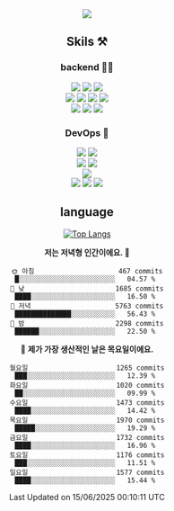 <div align="center">

<a href="https://hhpluscertificateofcompletion.oopy.io/">
  <img src="https://static.spartacodingclub.kr/hanghae99/plus/completion/badge_black.svg" />
</a>

## Skils ⚒️

### backend 🧑‍💻
  
<img src="https://img.shields.io/badge/Java-FF6600?style=flat-square&logo=buymeacoffee&logoColor=white"/>
<img src="https://img.shields.io/badge/Go-0099FF?style=flat-square&logo=go&logoColor=white"/>
<img src="https://img.shields.io/badge/Kotlin-7F52FF?style=flat-square&logo=kotlin&logoColor=white"/>
  
  
<br />
  
<img src="https://img.shields.io/badge/Spring-339933?style=flat-square&logo=Spring&logoColor=white"/>
<img src="https://img.shields.io/badge/Spring Boot-339933?style=flat-square&logo=Spring Boot&logoColor=white"/>
<img src="https://img.shields.io/badge/Spring Security-339933?style=flat-square&logo=Spring Security&logoColor=white"/>
  
<img src="https://img.shields.io/badge/Spring Data JPA-339933?style=flat-square&logo=Hibernate&logoColor=white"/>

<br />
  
  <img src="https://img.shields.io/badge/mysql-0099FF?style=flat-square&logo=mysql&logoColor=white"/>
  <img src="https://img.shields.io/badge/mariadb-0099FF?style=flat-square&logo=mariadb&logoColor=white"/>
  <img src="https://img.shields.io/badge/mongoDB-47A248?style=flat-square&logo=mongodb&logoColor=white"/>
  
  
### DevOps 🚀
  
  <img src="https://img.shields.io/badge/docker-2496ED?style=flat-square&logo=docker&logoColor=white"/>
  <img src="https://img.shields.io/badge/kubernetes-326CE5?style=flat-square&logo=kubernetes&logoColor=white"/>
  
  <br />
  
  <img src="https://img.shields.io/badge/Github Actions-2088FF?style=flat-square&logo=githubactions&logoColor=white"/>
  <img src="https://img.shields.io/badge/Jenkins-D24939?style=flat-square&logo=jenkins&logoColor=white"/>
  
  
  <br />
  <img src="https://img.shields.io/badge/terraform-7B42BC?style=flat-square&logo=terraform&logoColor=white"/>
  
  <br />
  <img src="https://img.shields.io/badge/Amazon AWS-232F3E?style=flat-square&logo=Amazon AWS&logoColor=white"/>

  <img src="https://img.shields.io/badge/GCP-4285F4?style=flat-square&logo=googlecloud&logoColor=white"/>
  <img src="https://img.shields.io/badge/NCP-03C75A?style=flat-square&logo=naver&logoColor=white"/>
  
  
## language

[![Top Langs](https://github-readme-stats.vercel.app/api/top-langs/?username=zxcv9203&hide=html&exclude_repo=zxcv9203.github.io,golB&theme=grate-gatsby)](https://github.com/zxcv9203/github-readme-stats)
  
<!--START_SECTION:waka-->
**저는 저녁형 인간이에요. 🦉** 

```text
🌞 아침                     467 commits         █░░░░░░░░░░░░░░░░░░░░░░░░   04.57 % 
🌆 낮　                     1685 commits        ████░░░░░░░░░░░░░░░░░░░░░   16.50 % 
🌃 저녁                     5763 commits        ██████████████░░░░░░░░░░░   56.43 % 
🌙 밤　                     2298 commits        ██████░░░░░░░░░░░░░░░░░░░   22.50 % 
```
📅 **제가 가장 생산적인 날은 목요일이에요.** 

```text
월요일                      1265 commits        ███░░░░░░░░░░░░░░░░░░░░░░   12.39 % 
화요일                      1020 commits        ██░░░░░░░░░░░░░░░░░░░░░░░   09.99 % 
수요일                      1473 commits        ████░░░░░░░░░░░░░░░░░░░░░   14.42 % 
목요일                      1970 commits        █████░░░░░░░░░░░░░░░░░░░░   19.29 % 
금요일                      1732 commits        ████░░░░░░░░░░░░░░░░░░░░░   16.96 % 
토요일                      1176 commits        ███░░░░░░░░░░░░░░░░░░░░░░   11.51 % 
일요일                      1577 commits        ████░░░░░░░░░░░░░░░░░░░░░   15.44 % 
```



 Last Updated on 15/06/2025 00:10:11 UTC
<!--END_SECTION:waka-->
  
</div>

